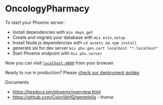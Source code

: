 # OncologyPharmacy

To start your Phoenix server:

  * Install dependencies with `mix deps.get`
  * Create and migrate your database with `mix ecto.setup`
  * Install Node.js dependencies with `cd assets && npm install`
  * generate ssl for dev server `mix phx.gen.cert localhost "*.localhost"`
  * Start Phoenix endpoint with `mix phx.server`

Now you can visit [`localhost:4000`](http://localhost:4000) from your browser.

Ready to run in production? Please [check our deployment guides](https://hexdocs.pm/phoenix/deployment.html)


Documents

* https://hexdocs.pm/phoenix/overview.html
* https://github.com/ColorlibHQ/gentelella - theme
